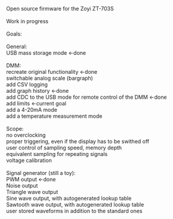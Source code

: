 Open source firmware for the Zoyi ZT-703S <br />
<br />
Work in progress <br />
 <br />
Goals: <br />
<br />
General: <br />
 USB mass storage mode <-done <br />
<br />
DMM: <br />
 recreate original functionality <-done <br />
 switchable analog scale (bargraph) <br />
 add CSV logging <br />
 add graph history <-done <br />
 add CDC to the USB mode for remote control of the DMM <-done <br />
 add limits <-current goal <br />
 add a 4-20mA mode <br />
 add a temperature measurement mode <br />
 <br />
Scope: <br />
 no overclocking <br />
 proper triggering, even if the display has to be swithed off <br />
 user control of sampling speed, memory depth <br />
 equivalent sampling for repeating signals <br />
 voltage calibration <br />
 <br />
Signal generator (still a toy): <br />
 PWM output <-done <br />
 Noise output <br />
 Triangle wave output <br />
 Sine wave output, with autogenerated lookup table <br />
 Sawtooth wave output, with autogenerated lookup table <br />
 user stored waveforms in addition to the standard ones <br />

